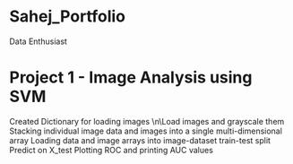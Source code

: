 # Sahej_Portfolio
Data Enthusiast 


# Project 1 - Image Analysis using SVM
Created Dictionary for loading images
\n\Load images and grayscale them
Stacking individual image data and images into a single multi-dimensional array
Loading data and image arrays into image-dataset
train-test split
Predict on X_test
Plotting ROC and printing AUC values
